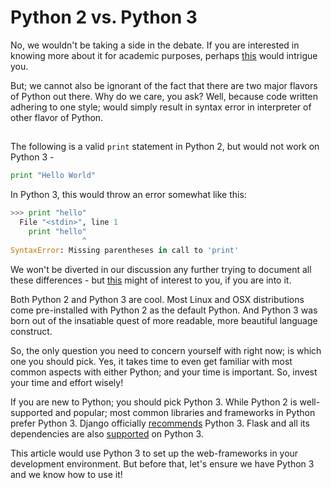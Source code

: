# Python 2 vs. Python 3

No, we wouldn't be taking a side in the debate. If you are interested in knowing more about it for academic purposes, perhaps [this](https://wiki.python.org/moin/Python2orPython3) would intrigue you.

But; we cannot also be ignorant of the fact that there are two major flavors of Python out there. Why do we care, you ask? Well, because code written adhering to one style; would simply result in syntax error in interpreter of other flavor of Python.

## 

The following is a valid `print` statement in Python 2, but would not work on Python 3 -

```python
print "Hello World"
```

In Python 3, this would throw an error somewhat like this:

```python
>>> print "hello"
  File "<stdin>", line 1
    print "hello"
                ^
SyntaxError: Missing parentheses in call to 'print'
```

We won't be diverted in our discussion any further trying to document all these differences - but [this](http://spartanideas.msu.edu/2014/06/01/the-key-differences-between-python-2-7-x-and-python-3-x-with-examples/) might of interest to you, if you are into it.

Both Python 2 and Python 3 are cool. Most Linux and OSX distributions come pre-installed with Python 2 as the default Python. And Python 3 was born out of the insatiable quest of more readable, more beautiful language construct.

So, the only question you need to concern yourself with right now; is which one you should pick. Yes, it takes time to even get familiar with most common aspects with either Python; and your time is important. So, invest your time and effort wisely!

If you are new to Python; you should pick Python 3\. While Python 2 is well-supported and popular; most common libraries and frameworks in Python prefer Python 3\. Django officially [recommends](https://docs.djangoproject.com/en/1.9/faq/install/#faq-python-version-support) Python 3\. Flask and all its dependencies are also [supported](http://flask.pocoo.org/docs/0.10/python3/#python3-support) on Python 3.

This article would use Python 3 to set up the web-frameworks in your development environment. But before that, let's ensure we have Python 3 and we know how to use it!
